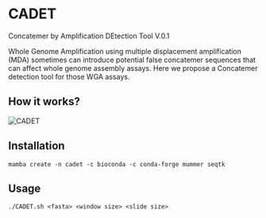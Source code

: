 # CADET
Concatemer by Amplification DEtection Tool V.0.1


Whole Genome Amplification using multiple displacement amplification (MDA) sometimes can introduce potential false concatemer sequences that can affect whole genome assembly assays. Here we propose a Concatemer detection tool for those WGA assays.

## How it works?
![CADET](https://user-images.githubusercontent.com/28576450/206311935-1010d792-fd71-467f-89ba-8f55dabafe9c.png)

## Installation

```
mamba create -n cadet -c bioconda -c conda-forge mummer seqtk 
```

## Usage
```
./CADET.sh <fasta> <window size> <slide size>
```
